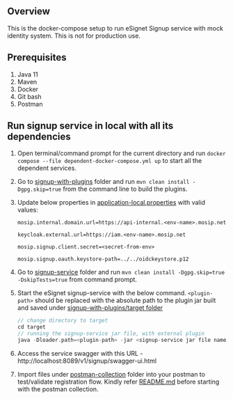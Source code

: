 ## Overview

This is the docker-compose setup to run eSignet Signup service with mock identity system. This is not for production use.

## Prerequisites

1. Java 11
2. Maven
3. Docker
4. Git bash
5. Postman

## Run signup service in local with all its dependencies

1. Open terminal/command prompt for the current directory and run `docker compose --file dependent-docker-compose.yml up` to start all the dependent services.
2. Go to [signup-with-plugins](../signup-with-plugins) folder and run `mvn clean install -Dgpg.skip=true` from the command line to build the plugins.
3. Update below properties in [application-local.properties](../signup-service/src/main/resources/application-local.properties) with valid values:

       mosip.internal.domain.url=https://api-internal.<env-name>.mosip.net

       keycloak.external.url=https://iam.<env-name>.mosip.net

       mosip.signup.client.secret=<secret-from-env>

       mosip.signup.oauth.keystore-path=../../oidckeystore.p12

5. Go to [signup-service](../signup-service) folder and run `mvn clean install -Dgpg.skip=true -DskipTests=true` from command prompt.
6. Start the eSignet signup-service with the below command. `<plugin-path>` should be replaced with the absolute path to the plugin jar built and saved under [signup-with-plugins/target folder](../signup-with-plugins/target)
   ```c
   // change directory to target
   cd target
   // running the signup-service jar file, with external plugin
   java -Dloader.path=<plugin-path> -jar <signup-service jar file name>
   ```

7. Access the service swagger with this URL - http://localhost:8089/v1/signup/swagger-ui.html
8. Import files under [postman-collection](../postman-collection) folder into your postman to test/validate registration flow. Kindly refer [README.md](../postman-collection/README.md) before starting with the postman collection.